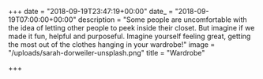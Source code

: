 +++
date = "2018-09-19T23:47:19+00:00"
date_ = "2018-09-19T07:00:00+00:00"
description = "Some people are uncomfortable with the idea of letting other people to peek inside their closet. But imagine if we made it fun, helpful and purposeful. Imagine yourself feeling great, getting the most out of the clothes hanging in your wardrobe!"
image = "/uploads/sarah-dorweiler-unsplash.png"
title = "Wardrobe"

+++

